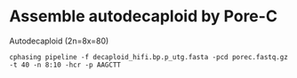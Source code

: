 # Assemble autodecaploid by Pore-C

Autodecaploid (2n=8x=80)


```shell
cphasing pipeline -f decaploid_hifi.bp.p_utg.fasta -pcd porec.fastq.gz -t 40 -n 8:10 -hcr -p AAGCTT 
```


